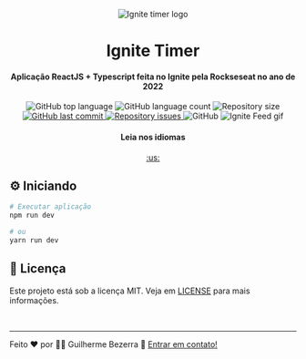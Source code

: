 <p align="center">
    <img alt="Ignite timer logo" src="./src/assets/ignite-logo.svg">
    <h1 align="center">
    Ignite Timer
</h1>
</p>

<h4 align="center">
  Aplicação ReactJS + Typescript feita no Ignite pela Rockseseat no ano de 2022
</h4>

<p align="center">
  <img alt="GitHub top language" src="https://img.shields.io/github/languages/top/gbdsantos/reactjs-ignite-2022-timer.svg">

  <img alt="GitHub language count" src="https://img.shields.io/github/languages/count/gbdsantos/reactjs-ignite-2022-timer.svg">

  <img alt="Repository size" src="https://img.shields.io/github/repo-size/gbdsantos/reactjs-ignite-2022-timer.svg">

  <a href="https://github.com/gbdsantos/reactjs-ignite-2022-timer/commits/master">
    <img alt="GitHub last commit" src="https://img.shields.io/github/last-commit/gbdsantos/reactjs-ignite-2022-timer.svg">
  </a>

  <a href="https://github.com/gbdsantos/reactjs-ignite-2022-timer/issues">
    <img alt="Repository issues" src="https://img.shields.io/github/issues/gbdsantos/reactjs-ignite-2022-timer.svg">
  </a>

  <img alt="GitHub" src="https://img.shields.io/github/license/gbdsantos/reactjs-ignite-2022-timer.svg">

  <img alt="Ignite Feed gif" src="./assets/ignite-2022-timer-demo.gif">
</p>

<div align="center">
  <h4 align="center">Leia nos idiomas</h4>
  <a href="https://github.com/gbdsantos/reactjs-ignite-2022-timer/"> :us:
  </a>
</div>

## :gear: Iniciando

```Bash
# Executar aplicação
npm run dev

# ou
yarn run dev
```

## :memo: Licença

Este projeto está sob a licença MIT. Veja em [LICENSE](https://github.com/gbdsantos/reactjs-ignite-2022-timer/blob/master/LICENSE) para mais informações.

<br />

---
Feito ♥ por :man_astronaut: Guilherme Bezerra :wave: [Entrar em contato!](https://www.linkedin.com/in/gbdsantos/)